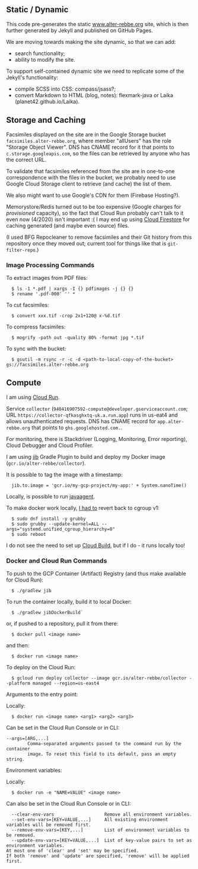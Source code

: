 ## Static / Dynamic ##

This code pre-generates the static www.alter-rebbe.org site,
which is then further generated by Jekyll and published on GitHub Pages.

We are moving towards making the site dynamic, so that we can add:  
- search functionality;
- ability to modify the site.

To support self-contained dynamic site we need to replicate some of the Jekyll's functionality:
- compile SCSS into CSS: compass/jsass?;
- convert Markdown to HTML (blog, notes): flexmark-java or Laika (planet42.github.io/Laika).

## Storage and Caching ##

Facsimiles displayed on the site are in the Google Storage bucket `facsimiles.alter-rebbe.org`,
where member "allUsers" has the role "Storage Object Viewer".
DNS has CNAME record for it that points to `c.storage.googleapis.com`,
so the files can be retrieved by anyone who has the correct URL.

To validate that facsimiles referenced from the site are in one-to-one correspondence with
the files in the bucket, we probably need to use Google Cloud Storage client to retrieve
(and cache) the list of them.

We also might want to use Google's CDN for them (Firebase Hosting?).

Memorystore/Redis turned out to be too expensive (Google charges for *provisioned* capacity),
so the fact that Cloud Run probably can't talk to it even now (4/2020) isn't important :(
I may end up using [Cloud Firestore](https://firebase.google.com/docs/firestore)
for caching generated (and maybe even source) files.

(I used BFG Repocleaner to remove facsimiles and their Git history from this repository
once they moved out; current tool for things like that is `git-filter-repo`.)
   
### Image Processing Commands ###

To extract images from PDF files:
```
  $ ls -1 *.pdf | xargs -I {} pdfimages -j {} {}
  $ rename '.pdf-000' '' *
```

To cut facsimiles:
```
  $ convert xxx.tif -crop 2x1+120@ x-%d.tif
```

To compress facsimiles:
```
  $ mogrify -path out -quality 80% -format jpg *.tif
```

To sync with the bucket:
```
  $ gsutil -m rsync -r -c -d <path-to-local-copy-of-the-bucket> gs://facsimiles.alter-rebbe.org
```

## Compute ##

I am using [Cloud Run](https://cloud.google.com/run#key-features).

Service `collector` (`940416907592-compute@developer.gserviceaccount.com`;
URL `https://collector-qfkasghxtq-uk.a.run.app`) runs in us-eat4 and allows
unauthenticated requests.
DNS has CNAME record for `app.alter-rebbe.org` that points to `ghs.googlehosted.com.`.

For monitoring, there is Stackdriver (Logging, Monitoring, Error reporting),
Cloud Debugger and Cloud Profiler.

I am using [jib](https://github.com/GoogleContainerTools/jib) Gradle Plugin to
build and deploy my Docker image (`gcr.io/alter-rebbe/collector`).

It is possible to tag the image with a timestamp:
```
  jib.to.image = 'gcr.io/my-gcp-project/my-app:' + System.nanoTime()
```

Locally, is possible to run [javaagent](https://github.com/GoogleContainerTools/jib/blob/master/docs/faq.md#i-would-like-to-run-my-application-with-a-javaagent).

To make docker work locally, [I had to](https://linuxconfig.org/how-to-install-docker-on-fedora-31)
revert back to cgroup v1:
```
  $ sudo dnf install -y grubby
  $ sudo grubby --update-kernel=ALL --args="systemd.unified_cgroup_hierarchy=0"
  $ sudo reboot
```
I do not see the need to set up [Cloud Build](https://cloud.google.com/cloud-build),
but if I do - it runs locally too!


### Docker and Cloud Run Commands ###

To push to the GCP Container (Artifact) Registry (and thus make available for Cloud Run):
```
  $ ./gradlew jib
```
To run the container locally, build it to local Docker:
```
  $ ./gradlew jibDockerBuild`
```
or, if pushed to a repository, pull it from there:
```
  $ docker pull <image name>
```
and then:
```app engine dockerfile template
  $ docker run <image name>
```

To deploy on the Cloud Run:
```
  $ gcloud run deploy collector --image gcr.io/alter-rebbe/collector --platform managed --region=us-east4
```

Arguments to the entry point:

Locally:
```
  $ docker run <image name> <arg1> <arg2> <arg3>
```

Can be set in the Cloud Run Console or in CLI:

```
--args=[ARG,...]
        Comma-separated arguments passed to the command run by the container
        image. To reset this field to its default, pass an empty string.
```

Environment variables:

Locally:
```
  $ docker run -e "NAME=VALUE" <image name>
```
Can also be set in the Cloud Run Console or in CLI:
```
  --clear-env-vars                   Remove all environment variables.
  --set-env-vars=[KEY=VALUE,...]     All existing environment variables will be removed first.
  --remove-env-vars=[KEY,...]        List of environment variables to be removed.
  --update-env-vars=[KEY=VALUE,...]  List of key-value pairs to set as environment variables.
At most one of 'clear' and 'set' may be specified.
If both 'remove' and 'update' are specified, 'remove' will be applied first.
```
